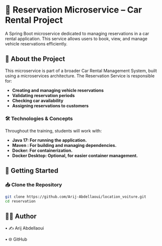 # 🚗 Reservation Microservice – Car Rental Project

A Spring Boot microservice dedicated to managing reservations in a car rental application. This service allows users to book, view, and manage vehicle reservations efficiently.

## 📌 About the Project

This microservice is part of a broader Car Rental Management System, built using a microservices architecture. The Reservation Service is responsible for:

- **Creating and managing vehicle reservations** 
- **Validating reservation periods**  
- **Checking car availability**  
- **Assigning reservations to customers** 

### 🛠️ Technologies & Concepts

Throughout the training, students will work with:  

- **Java 17: For running the application.**  
- **Maven : For building and managing dependencies.** 
- **Docker: For containerization.** 
- **Docker Desktop: Optional, for easier container management.**  

## 🚀 Getting Started

### 📥 Clone the Repository

```bash
git clone https://github.com/Arij-Abdellaoui/location_voiture.git
cd reservation
```
## 👩‍💻 Author

• ✍️ Arij Abdellaoui

• 🌐 GitHub

